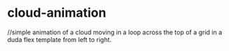 # cloud-animation
//simple animation of a cloud moving in a loop across the top of a grid in a duda flex template from left to right.
